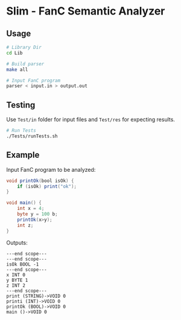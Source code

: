 # Slim - FanC Semantic Analyzer

## Usage

```bash
# Library Dir
cd Lib

# Build parser
make all

# Input FanC program
parser < input.in > output.out
```

## Testing

Use `Test/in` folder for input files and `Test/res` for expecting results.

```bash
# Run Tests
./Tests/runTests.sh
```

## Example

Input FanC program to be analyzed:

```java
void printOk(bool isOk) {
    if (isOk) print("ok");
}

void main() {
    int x = 4;
    byte y = 100 b;
    printOk(x>y);
    int z;
}
```

Outputs:

```text
---end scope---
---end scope---
isOk BOOL -1
---end scope---
x INT 0
y BYTE 1
z INT 2
---end scope---
print (STRING)->VOID 0
printi (INT)->VOID 0
printOk (BOOL)->VOID 0
main ()->VOID 0
```
